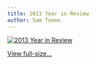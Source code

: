 ```yaml
---
title: 2013 Year in Review
author: Sam Toews
---
```


[![2013 Year in Review](https://d2ff85w53u2nv8.cloudfront.net/assets/splash/2013-year-in-review-22c486e8662665015194ba674b4629b4.png "2013 Year in Review")](https://hydra.agoragames.com/2013-year-in-review)

[View full-size...](https://hydra.agoragames.com/2013-year-in-review)
